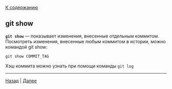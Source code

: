 [К содержанию](./readme.md)

## git show

**`git show`** — показывает изменения, внесенные отдельным коммитом.
Посмотреть изменения, внесенные любым коммитом в истории, можно командой git show:

```bash=
git show COMMIT_TAG
```

Хэш коммита можно узнать при помощи команды `git log`


***
[Назад](./log.md "git log")  |  [Далее](./clone.md "git clone")